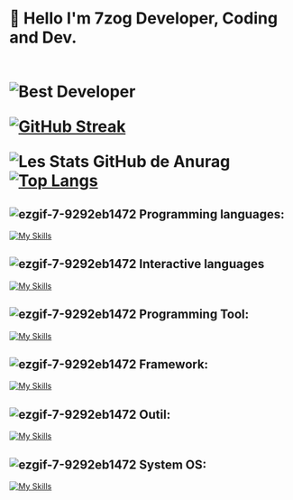   <h1> 📝 Hello I'm 7zog Developer, Coding and Dev.<br></br>

  

![ Best Developer ](https://cdn.dribbble.com/users/414694/screenshots/5885723/media/387277b7e488379b4eb70f378b508d21.gif)

[![GitHub Streak](https://github-readme-streak-stats.herokuapp.com/?user=7zog&theme=highcontrast)](https://git.io/streak-stats)

![Les Stats GitHub de Anurag](https://github-readme-stats.vercel.app/api?username=7zog&show_icons=true&theme=chartreuse-dark) 
[![Top Langs](https://github-readme-stats.vercel.app/api/top-langs/?username=7zog&layout=compact&theme=ocean_dark)](https://github.com/anuraghazra/github-readme-stats)

## ![ezgif-7-9292eb1472](https://user-images.githubusercontent.com/98873011/152515601-a53bb16a-3285-4a2b-a47e-64a9f978c4de.gif) **Programming languages:**

[![My Skills](https://skillicons.dev/icons?i=c,cs,cpp,crystal,clojure,coffeescript,css,dart,elixir,forth,fortran,go,gherkin,haskell,haxe,html,java,js,kotlin,less,lua,md,matlab,mint,nim,ocaml,perl,ps,php,pug,py,r,ruby,rust,sass,scala,solidity,swift,ts,v,vala,wasm,zig)](https://skillicons.dev)

## ![ezgif-7-9292eb1472](https://user-images.githubusercontent.com/98873011/152515601-a53bb16a-3285-4a2b-a47e-64a9f978c4de.gif) **Interactive languages**

[![My Skills](https://skillicons.dev/icons?i=bash,vim,powershell)](https://skillicons.dev)



## ![ezgif-7-9292eb1472](https://user-images.githubusercontent.com/98873011/152515601-a53bb16a-3285-4a2b-a47e-64a9f978c4de.gif) **Programming Tool:**

[![My Skills](https://skillicons.dev/icons?i=vscode,visualstudio,atom,idea)](https://skillicons.dev)

## ![ezgif-7-9292eb1472](https://user-images.githubusercontent.com/98873011/152515601-a53bb16a-3285-4a2b-a47e-64a9f978c4de.gif) **Framework:**

[![My Skills](https://skillicons.dev/icons?i=sass,bootstrap,pytorch,nodejs,tailwind,dotnet)](https://skillicons.dev)



## ![ezgif-7-9292eb1472](https://user-images.githubusercontent.com/98873011/152515601-a53bb16a-3285-4a2b-a47e-64a9f978c4de.gif) **Outil:**

[![My Skills](https://skillicons.dev/icons?i=sketchup,autocad,azure,ansible,aws,git,gitlab,kubernetes,webpack,mongodb)](https://skillicons.dev)



## ![ezgif-7-9292eb1472](https://user-images.githubusercontent.com/98873011/152515601-a53bb16a-3285-4a2b-a47e-64a9f978c4de.gif) **System OS:**

[![My Skills](https://skillicons.dev/icons?i=docker,arch,bsd,debian,kali,linux,windows,ubuntu)](https://skillicons.dev)
